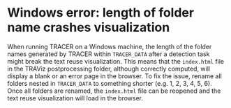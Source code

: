 # Windows error: length of folder name crashes visualization

When running TRACER on a Windows machine, the length of the folder names generated by TRACER within `TRACER_DATA` after a detection task might break the text reuse visualization. This means that the `index.html` file in the TRAViz postprocessing folder, although correctly computed, will display a blank or an error page in the browser. To fix the issue, rename all folders nested in `TRACER_DATA` to something shorter \(e.g. 1, 2, 3, 4, 5, 6\). Once all folders are renamed, the `index.html` file can be reopened and the text reuse visualization will load in the browser.

